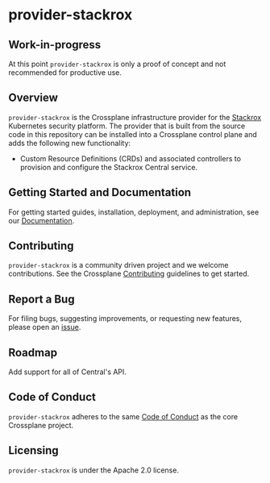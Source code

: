 # provider-stackrox

## Work-in-progress

At this point `provider-stackrox` is only a proof of concept and not recommended for productive use.

## Overview

`provider-stackrox` is the Crossplane infrastructure provider for the [Stackrox](https://stackrox.io)
Kubernetes security platform. The provider that is built from the source
code in this repository can be installed into a Crossplane control plane and
adds the following new functionality:

- Custom Resource Definitions (CRDs) and associated controllers to provision and configure
  the Stackrox Central service.

## Getting Started and Documentation

For getting started guides, installation, deployment, and administration, see
our [Documentation](https://crossplane.io/docs).

## Contributing

`provider-stackrox` is a community driven project and we welcome contributions. See the
Crossplane [Contributing](https://github.com/crossplane/crossplane/blob/master/CONTRIBUTING.md)
guidelines to get started.

## Report a Bug

For filing bugs, suggesting improvements, or requesting new features, please
open an [issue](https://github.com/stehessel/provider-stackrox/issues).

## Roadmap

Add support for all of Central's API.

## Code of Conduct

`provider-stackrox` adheres to the same [Code of
Conduct](https://github.com/crossplane/crossplane/blob/master/CODE_OF_CONDUCT.md)
as the core Crossplane project.

## Licensing

`provider-stackrox` is under the Apache 2.0 license.
